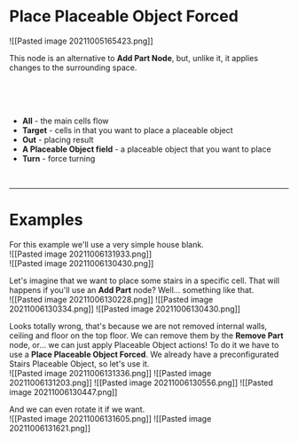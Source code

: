 # **Place Placeable Object Forced**


![[Pasted image 20211005165423.png]]

This node is an alternative to **Add Part Node**, but, unlike it, it applies changes to the surrounding space.  

<br /><br /><br />

- **All** - the main cells flow
- **Target** - cells in that you want to place a placeable object
- **Out** - placing result
- **A Placeable Object field** - a placeable object that you want to place
- **Turn** - force turning

<br />

--------

# Examples
For this example we'll use a very simple house blank.  
![[Pasted image 20211006131933.png]]  
![[Pasted image 20211006130430.png]]  

Let's imagine that we want to place some stairs in a specific cell. That will happens if you'll use an **Add Part** node? Well... something like that.  
![[Pasted image 20211006130228.png]]
![[Pasted image 20211006130334.png]]
![[Pasted image 20211006130430.png]]

Looks totally wrong, that's because we are not removed internal walls, ceiling and floor on the top floor. We can remove them by the **Remove Part** node, or... we can just apply Placeable Object actions! To do it we have to use a **Place Placeable Object Forced**. We already have a preconfigurated Stairs Placeable Object, so let's use it.  
![[Pasted image 20211006131336.png]]
![[Pasted image 20211006131203.png]]
![[Pasted image 20211006130556.png]]
![[Pasted image 20211006130447.png]]

And we can even rotate it if we want.  
![[Pasted image 20211006131605.png]]
![[Pasted image 20211006131621.png]]